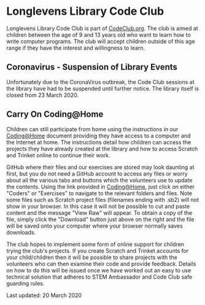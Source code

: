 Longlevens Library Code Club
============================
Longlevens Library Code Club is part of [CodeClub.org](https://codeclub.org). The club is aimed at children between the age of 9 and 13 years old who want to learn how to write computer programs. The club will accept children outside of this age range if they have the interest and willingness to learn.

Coronavirus - Suspension of Library Events
------------------------------------------
Unfortunately due to the CoronaVirus outbreak, the Code Club sessions at the library have had to be suspended until further notice. The library itself is closed from 23 March 2020.

Carry On Coding@Home
--------------------
Children can still participate from home using the instructions in our [Coding@Home](CodingAtHome.pdf) document providing they have access to a computer and the Internet at home. The instructions detail how children can access the projects they have already created at the library and how to access Scratch and Trinket online to continue their work.

GitHub where their files and our exercises are stored may look daunting at first, but you do not need a GitHub account to access any files or worry about all the various tabs and buttons which the volunteers use to update the contents. Using the link provided in [Coding@Home](CodingAtHome.pdf), just click on either "Coders" or "Exercises" to navigate to the relevant folders and files. Note some files such as Scratch project files (filenames ending with .sb2) will not show in your browser. In this case it will not be possible to cut and paste content and the message "View Raw" will appear. To obtain a copy of the file, simply click the "Download" button just above on the right and the file will be saved onto your computer where your browser normally saves downloads.

The club hopes to implement some form of online support for children trying the club's projects. If you create Scratch and Trinket accounts for your child/children then it will be possible to share projects with the volunteers who can then examine their code and provide feedback. Details on how to do this will be issued once we have worked out an easy to use technical solution that adheres to STEM Ambassador and Code Club safe guarding rules.

Last updated: 20 March 2020
